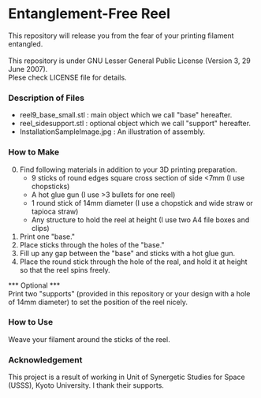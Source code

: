 # Entanglement-Free Reel
This repository will release you from the fear of your printing filament entangled.<br>
<br>
This repository is under GNU Lesser General Public License (Version 3, 29 June 2007).<br>
Plese check LICENSE file for details.
<br>
### Description of Files
* reel9_base_small.stl : main object which we call "base" hereafter.
* reel_sidesupport.stl : optional object which we call "support" hereafter.
* InstallationSampleImage.jpg : An illustration of assembly.

### How to Make
0. Find following materials in addition to your 3D printing preparation. 
   - 9 sticks of round edges square cross section of side <7mm (I use chopsticks)
   - A hot glue gun (I use >3 bullets for one reel)
   - 1 round stick of 14mm diameter (I use a chopstick and wide straw or tapioca straw)
   - Any structure to hold the reel at height (I use two A4 file boxes and clips)
1. Print one "base."
2. Place sticks through the holes of the "base."
3. Fill up any gap between the "base" and sticks with a hot glue gun.
4. Place the round stick through the hole of the real, and hold it at height so that the reel spins freely.

*** Optional ***<br>
Print two "supports" (provided in this repository or your design with a hole of 14mm diameter) to set the position of the reel nicely.

### How to Use
Weave your filament around the sticks of the reel.

### Acknowledgement
This project is a result of working in Unit of Synergetic Studies for Space (USSS), Kyoto University.  I thank their supports.
